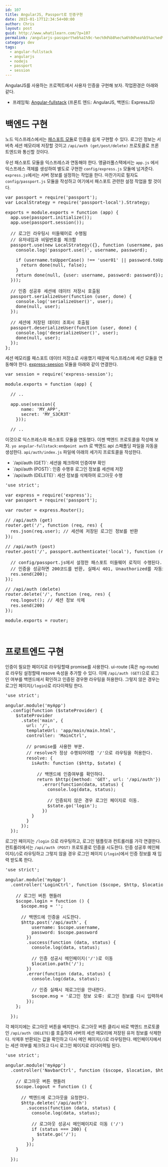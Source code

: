 ```yaml
---
id: 107
title: AngularJS, Passport로 인증구현
date: 2015-01-17T12:34:54+00:00
author: Chris
layout: post
guid: http://www.whatilearn.com/?p=107
permalink: /angularjs-passport%eb%a1%9c-%ec%9d%b8%ec%a6%9d%ea%b5%ac%ed%98%84/
category: dev
tags:
  - angular-fullstack
  - angularjs
  - nodejs
  - passport
  - session
---
```

AngularJS를 사용하는 프로젝트에서 사용자 인증을 구현해 보자. 작업환경은 아래와 같다.

<ul>
    <li>프레임웍: <a href="https://github.com/DaftMonk/generator-angular-fullstack">Angular-fullstack</a> (프론트 엔드: AngularJS, 백엔드: ExpressJS)</li>
</ul>

<h1>백엔드 구현</h1>

노드 익스프레스에서는 <a href="http://passportjs.org/">패스포트 모듈</a>로 인증을 쉽게 구현할 수 있다. 로그인 정보는 서버측 세션 메모리에 저장할 것이고 <code>/api/auth (get/post/delete)</code> 프로토콜로 프론트엔드와 통신할 것이다.

우선 패스포트 모듈을 익스프레스과 연동해야 한다. 앵귤러풀스택에서는 <code>app.js</code> 에서 익스프레스 객체를 생성하여 별도로 구현한 <code>config/express.js</code> 모듈에 넘겨준다. <code>express.js</code>에서는 서버 정보를 설정하는 작업을 한다. 마찬가지로 필자도 <code>config/passport.js</code> 모듈을 작성하고 여기에서 패스포트 관련한 설정 작업을 할 것이다.

<pre class="lang:js decode:true" title="config/passport.js">var passport = require('passport');
var LocalStrategy = require('passport-local').Strategy;

exports = module.exports = function (app) {
  app.use(passport.initialize());
  app.use(passport.session());

  // 로그인 라우팅시 미들웨어로 수행됨
  // 유저네임과 비밀번호를 체크함 
  passport.use(new LocalStrategy({}, function (username, password, done) {
    console.log('passport.use()', username, password);

    if (username.toUpperCase() !== 'user01' || password.toUpperCase() !== 'password01') {
      return done(null, false);
    }
    return done(null, {user: username, password: password});
  }));

  // 인증 성공후 세션에 데이터 저장시 호출됨
  passport.serializeUser(function (user, done) {
    console.log('serializeUser()', user);
    done(null, user);
  });

  // 세션에 저장된 데이터 조회시 호출됨 
  passport.deserializeUser(function (user, done) {
    console.log('deserializeUser()', user);
    done(null, user);
  });
};
</pre>

세션 메모리를 패스포트 데이터 저장소로 사용했기 때문에 익스프레스에 세션 모듈을 연동해야 한다. <a href="https://github.com/expressjs/session">express-seesion</a> 모듈을 아래와 같이 연결한다.

<pre class="lang:js decode:true" title="config/express.js">var session = require('express-session');

module.exports = function (app) {

  // ..

  app.use(session({
      name: 'MY_APP',
      secret: 'MY_S3CR3T'
    }));

  // ..</pre>

이것으로 익스프레스와 패스포트 모듈을 연동했다. 이젠 백엔드 프로토콜을 작성해 보자. <code>yo angular-fullstack:endpoint auth</code> 로 백엔드 api 스패폴딩 파일을 자동을 생성한다. <code>api/auth/index.js</code> 파일에 아래의 세가지 프로토콜을 작성한다.

<ul>
    <li>`/api/auth (GET)`: 세션을 체크하여 인증여부 확인</li>
    <li>`/api/auth (POST)`: 인증 수행후 로그인 정보를 세션에 저장</li>
    <li>`/api/auth (DELETE)`: 세션 정보를 삭제하여 로그아웃 수행</li>
</ul>

<pre class="lang:js decode:true" title="api/auth/index.js">'use strict';

var express = require('express');
var passport = require('passport');

var router = express.Router();

// /api/auth (get)
router.get('/', function (req, res) {
  res.json(req.user); // 세션에 저장된 로그인 정보를 반환 
});

// /api/auth (post)
router.post('/', passport.authenticate('local'), function (req, res) {

  // config/passport.js에서 설정한 패스포트 미들웨어 로직이 수행된다.
  // 인증을 성공하면 200코드를 반환, 실패시 401, Unauthorized를 자동으로 반환한다.
  res.send(200);
});

// /api/auth (delete)
router.delete('/', function (req, res) {
  req.logout(); // 세션 정보 삭제 
  res.send(200)
});

module.exports = router;
</pre>

&nbsp;

<h1>프로트엔드 구현</h1>

인증이 필요한 페이지로 라우팅할때 promise를 사용한다. ui-route (혹은 ng-route)로 라우팅 설정할때 resove 속성을 추가할 수 있다. 이때 <code>/api/auth (GET)</code>으로 로그인 여부를 백엔드에서 확인하고 인증된 경우뫈 라우팅을 허용한다. 그렇지 않은 경우는 로그인 페이지(<code>/login</code>)로 리다이렉팅 한다.

<pre class="lang:js decode:true" title="main.js">'use strict';

angular.module('myApp')
  .config(function ($stateProvider) {
    $stateProvider
      .state('main', {
        url: '/',
        templateUrl: 'app/main/main.html',
        controller: 'MainCtrl',

        // promise를 사용한 부분. 
        // resolve가 정상 수행되어야함 '/'으로 라우팅을 허용한다.
        resolve: {
          isAuth: function ($http, $state) {

            // 백엔드에 인증여부를 확인하다.
            return $http({method: 'GET', url: '/api/auth'})
              .error(function(data, status) {
                console.log(data, status);

                // 인증되지 않은 경우 로그인 페이지로 이동.
                $state.go('login');
              })
          }
        }
      });
  });</pre>

로그인 페이지는 <code>/login</code> 으로 라우팅하고, 로그인 템플릿과 컨트롤러를 가각 연결한다. 컨트롤러에서는 <code>/api/auth (POST)</code> 프로토콜로 인증을 시도한다. 인증 성공후 메인페이지(<code>/</code>)로 라우팅하고 그렇지 않을 경우 로그인 페이지 (<code>/login</code>)에서 인증 정보를 재 입력 받도록 한다.

<pre class="lang:js decode:true " title="login.controller.js">'use strict';

angular.module('myApp')
  .controller('LoginCtrl', function ($scope, $http, $location) {

    // 로그인 버튼 핸들러
    $scope.login = function () {
      $scope.msg = '';

      // 백엔드에 인증을 시도한다.
      $http.post('/api/auth', {
          username: $scope.username,
          password: $scope.password
        })
        .success(function (data, status) {
          console.log(data, status);

          // 인증 성공시 메인페이지('/')로 이동 
          $location.path('/');
        })
        .error(function (data, status) {
          console.log(data, status);

          // 인증 실패시 재로그인을 안내한다.
          $scope.msg = '로그인 정보 오류: 로그인 정보를 다시 입력하세요.';
        });
    };

  });
</pre>

각 페이지에는 로그아웃 버튼을 배치한다. 로그아웃 버튼 클리시 바로 백엔드 프로토콜인 <code>/api/auth (DELETE)</code>를 호출하여 서버의 세션 메모리에 저장된 유저 정보를 삭제한다. 삭제후 반환되는 값을 확인하고 다시 메인 페이지(<code>/</code>)로 라우팅한다. 메인페이지에서는 세션 여부를 체크하고 다시 로그인 페이지로 리다이렉팅 된다.

<pre class="lang:js decode:true  ">'use strict';

angular.module('myApp')
  .controller('NavbarCtrl', function ($scope, $location, $http, $state) {

    // 로그아웃 버튼 핸들러 
    $scope.logout = function () {

      // 백엔드에 로그아웃을 요청한다.
      $http.delete('/api/auth')
        .success(function (data, status) {
          console.log(data, status);

          // 로그아웃 성공시 메인페이지로 이동 ('/')    
          if (status === 200) {
            $state.go('/');
          }
        });
    }

  });</pre>

&nbsp;